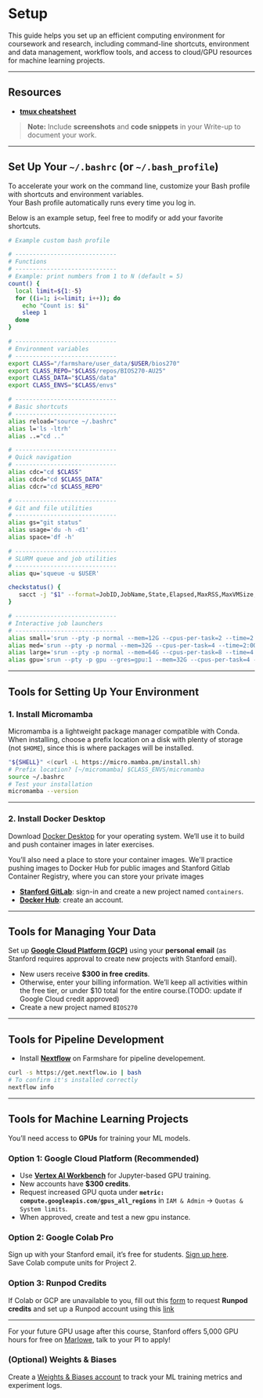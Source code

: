 # Setup

This guide helps you set up an efficient computing environment for coursework and research, including command-line shortcuts, environment and data management, workflow tools, and access to cloud/GPU resources for machine learning projects.

---

## Resources

- [**tmux cheatsheet**](https://tmuxai.dev/tmux-cheat-sheet/)



> **Note:** Include **screenshots** and **code snippets** in your Write-up to document your work.

---

## Set Up Your `~/.bashrc` (or `~/.bash_profile`)

To accelerate your work on the command line, customize your Bash profile with shortcuts and environment variables.  
Your Bash profile automatically runs every time you log in.

Below is an example setup, feel free to modify or add your favorite shortcuts.

```bash
# Example custom bash profile

# -----------------------------
# Functions
# -----------------------------
# Example: print numbers from 1 to N (default = 5)
count() {
  local limit=${1:-5}
  for ((i=1; i<=limit; i++)); do
    echo "Count is: $i"
    sleep 1
  done
}

# -----------------------------
# Environment variables
# -----------------------------
export CLASS="/farmshare/user_data/$USER/bios270"
export CLASS_REPO="$CLASS/repos/BIOS270-AU25"
export CLASS_DATA="$CLASS/data"
export CLASS_ENVS="$CLASS/envs"

# -----------------------------
# Basic shortcuts
# -----------------------------
alias reload="source ~/.bashrc"
alias l='ls -ltrh'
alias ..="cd .."

# -----------------------------
# Quick navigation
# -----------------------------
alias cdc="cd $CLASS"
alias cdcd="cd $CLASS_DATA"
alias cdcr="cd $CLASS_REPO"

# -----------------------------
# Git and file utilities
# -----------------------------
alias gs="git status"
alias usage='du -h -d1'
alias space='df -h'

# -----------------------------
# SLURM queue and job utilities
# -----------------------------
alias qu='squeue -u $USER'

checkstatus() {
   sacct -j "$1" --format=JobID,JobName,State,Elapsed,MaxRSS,MaxVMSize,CPUTime,NodeList%20
}

# -----------------------------
# Interactive job launchers
# -----------------------------
alias small='srun --pty -p normal --mem=12G --cpus-per-task=2 --time=2:00:00 bash'
alias med='srun --pty -p normal --mem=32G --cpus-per-task=4 --time=2:00:00 bash'
alias large='srun --pty -p normal --mem=64G --cpus-per-task=8 --time=4:00:00 bash'
alias gpu='srun --pty -p gpu --gres=gpu:1 --mem=32G --cpus-per-task=4 --time=2:00:00 bash'
```

---

## Tools for Setting Up Your Environment

### 1. Install **Micromamba**

Micromamba is a lightweight package manager compatible with Conda.  
When installing, choose a prefix location on a disk with plenty of storage (not `$HOME`), since this is where packages will be installed.

```bash
"${SHELL}" <(curl -L https://micro.mamba.pm/install.sh)
# Prefix location? [~/micromamba] $CLASS_ENVS/micromamba
source ~/.bashrc
# Test your installation
micromamba --version
```

---

### 2. Install **Docker Desktop**

Download [Docker Desktop](https://www.docker.com/products/docker-desktop/) for your operating system.  We’ll use it to build and push container images in later exercises.

You’ll also need a place to store your container images. We'll practice pushing images to Docker Hub for public images and Stanford Gitlab Container Registry, where you can store your private images   
- [**Stanford GitLab**](https://gitlab.stanford.edu/): sign-in and create a new project named `containers`.  
- [**Docker Hub**](https://hub.docker.com/signup): create an account.

---

## Tools for Managing Your Data

Set up [**Google Cloud Platform (GCP)**](https://cloud.google.com/) using your **personal email** (as Stanford requires approval to create new projects with Stanford email).

- New users receive **$300 in free credits**.
- Otherwise, enter your billing information. We’ll keep all activities within the free tier, or under $10 total for the entire course.(TODO: update if Google Cloud credit approved)
- Create a new project named `BIOS270`


---

## Tools for Pipeline Development

- Install [**Nextflow**](https://www.nextflow.io/) on Farmshare for pipeline developement.

```bash
curl -s https://get.nextflow.io | bash
# To confirm it's installed correctly
nextflow info
```
---

## Tools for Machine Learning Projects

You’ll need access to **GPUs** for training your ML models.

### Option 1: Google Cloud Platform (Recommended)
- Use [**Vertex AI Workbench**](https://cloud.google.com/vertex-ai/docs/workbench) for Jupyter-based GPU training.  
- New accounts have **$300 credits**.  
- Request increased GPU quota under **`metric: compute.googleapis.com/gpus_all_regions`** in `IAM & Admin` -> `Quotas & System limits`.  
- When approved, create and test a new gpu instance.

### Option 2: **Google Colab Pro**
Sign up with your Stanford email, it’s free for students. [Sign up here](https://colab.research.google.com/signup).  
Save Colab compute units for Project 2.

### Option 3: **Runpod Credits**
If Colab or GCP are unavailable to you, fill out this [form](https://forms.gle/eQkLCXcMB6v9LpU9A) to request **Runpod credits** and set up a Runpod account using this [link](https://runpod.io?ref=04hpenbb)

---


For your future GPU usage after this course, Stanford offers 5,000 GPU hours for free on [Marlowe](https://datascience.stanford.edu/marlowe/marlowe-access), talk to your PI to apply! 

### (Optional) **Weights & Biases**

Create a [Weights & Biases account](https://wandb.ai/site/) to track your ML training metrics and experiment logs.
